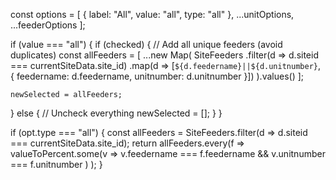 const options = [
  { label: "All", value: "all", type: "all" },
  ...unitOptions,
  ...feederOptions
];


if (value === "all") {
  if (checked) {
    // Add all unique feeders (avoid duplicates)
    const allFeeders = [
      ...new Map(
        SiteFeeders
          .filter(d => d.siteid === currentSiteData.site_id)
          .map(d => [`${d.feedername}||${d.unitnumber}`, {
            feedername: d.feedername,
            unitnumber: d.unitnumber
          }])
      ).values()
    ];

    newSelected = allFeeders;
  } else {
    // Uncheck everything
    newSelected = [];
  }
}


if (opt.type === "all") {
  const allFeeders = SiteFeeders.filter(d => d.siteid === currentSiteData.site_id);
  return allFeeders.every(f =>
    valueToPercent.some(v =>
      v.feedername === f.feedername && v.unitnumber === f.unitnumber
    )
  );
}
